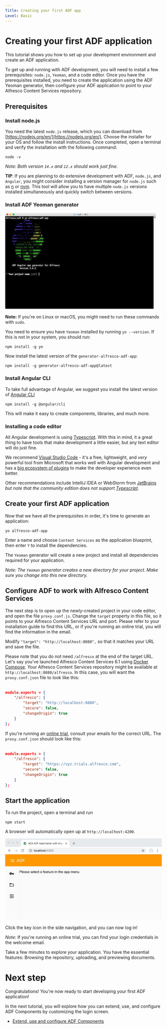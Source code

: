 ```yaml
---
Title: Creating your first ADF app
Level: Basic
---
```


# Creating your first ADF application

This tutorial shows you how to set up your development environment and create an ADF application.

To get up and running with ADF development, you will need to install a few prerequisites: `node.js`, `Yeoman`, and a code editor.
Once you have the prerequisites installed, you need to create the application using the ADF Yeoman generator, then configure your ADF application to point to your Alfresco Content Services repository.

## Prerequisites

### Install node.js

You need the latest `node.js` release, which you can download from [https://nodejs.org/en/](https://nodejs.org/en/). Choose the installer for your OS and follow the install instructions. Once completed, open a terminal and verify the installation with the following command:

	node -v
	
*Note: Both version `14.x` and `12.x` should work just fine.*

**TIP**: If you are planning to do extensive development with ADF, `node.js`, and `Angular`, you might consider installing a version manager for `node.js` such as [n](https://github.com/tj/n) or [nvm](https://github.com/creationix/nvm/). This tool will allow you to have multiple `node.js` versions installed simultaneously and quickly switch between versions.

### Install ADF Yeoman generator

![yeoman_creation](../docassets/images/yeoman-alfresco-adf-app.jpg)

**Note:** If you're on Linux or macOS, you might need to run these commands with `sudo`.

You need to ensure you have `Yeoman` installed by running `yo --version`. If this is not in your system, you should run:

	npm install -g yo
	
Now install the latest version of the `generator-alfresco-adf-app`:

	npm install -g generator-alfresco-adf-app@latest

### Install Angular CLI

To take full advantage of Angular, we suggest you install the latest version of [Angular CLI](https://cli.angular.io)

    npm install -g @angular/cli

This will make it easy to create components, libraries, and much more. 

### Installing a code editor

All Angular development is using [Typescript](https://www.typescriptlang.org). With this in mind, it a great thing to have tools that make development a little easier, but any text editor will do just fine.

We recommend [Visual Studio Code](http://code.visualstudio.com) - it's a free, lightweight, and *very* powerful tool from Microsoft that works well with Angular development and has a [big ecosystem of plugins](https://marketplace.visualstudio.com/VSCode) to make the developer experience even better.

Other recommendations include IntelliJ IDEA or WebStorm from [JetBrains](https://www.jetbrains.com) *but note that the community edition does not support [Typescript](https://www.typescriptlang.org).*

## Create your first ADF application

Now that we have all the prerequisites in order, it's time to generate an application:

	yo alfresco-adf-app
	
Enter a name and choose `Content Services` as the application blueprint, then enter `Y` to install the dependencies.

The `Yeoman` generator will create a new project and install all dependencies required for your application. 

*Note: The `Yeoman` generator creates a new directory for your project. Make sure you change into this new directory.*

## Configure ADF to work with Alfresco Content Services

The next step is to open up the newly-created project in your code editor, and open the file `proxy.conf.js`. Change the `target` property in this file, so it points to your Alfresco Content Services URL and port. Please refer to your installation guide to find this URL, or if you're running an online trial, you will find the information in the email.

Modify `"target": "http://localhost:8080",` so that it matches your URL and save the file.

Please note that you do not need `/alfresco` at the end of the target URL. Let's say you've launched Alfresco Content Services 6.1 using [Docker Compose](https://docs.alfresco.com/6.0/tasks/deploy-docker-compose.html). Your Alfresco Content Services repository might be available at `http://localhost:8080/alfresco`. In this case, you will want the `proxy.conf.json` file to look like this:

```json

module.exports = {
    "/alfresco": {
        "target": "http://localhost:8080",
        "secure": false,
        "changeOrigin": true
    }
};
```

If you're running an [online trial](https://www.alfresco.com/platform/content-services-ecm/trial/online), consult your emails for the correct URL. The `proxy.conf.json` should look like this:

```json

module.exports = {
    "/alfresco": {
        "target": "https://xyz.trials.alfresco.com",
        "secure": false,
        "changeOrigin": true
    }
};
```

## Start the application

To run the project, open a terminal and run 

	npm start
	
A browser will automatically open up at `http://localhost:4200`. 

![yeoman_creation](../docassets/images/app-started.jpg)

Click the key icon in the side navigation, and you can now log in!

*Note:* If you're running an online trial, you can find your login credentials in the welcome email.

Take a few minutes to explore your application. You have the essential features: Browsing the repository, uploading, and previewing documents.


# Next step

Congratulations! You're now ready to start developing your first ADF application! 

In the next tutorial, you will explore how you can extend, use, and configure ADF Components by customizing the login screen.

* [Extend, use and configure ADF Components](using-components.md)
